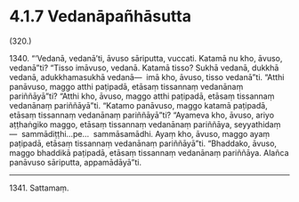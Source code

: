 # 4.1.7 Vedanāpañhāsutta

(320.)

1340\. “‘Vedanā, vedanā’ti, āvuso sāriputta, vuccati. Katamā nu kho, āvuso, vedanā”ti? “Tisso imāvuso, vedanā. Katamā tisso? Sukhā vedanā, dukkhā vedanā, adukkhamasukhā vedanā—  imā kho, āvuso, tisso vedanā”ti. “Atthi panāvuso, maggo atthi paṭipadā, etāsaṃ tissannaṃ vedanānaṃ pariññāyā”ti? “Atthi kho, āvuso, maggo atthi paṭipadā, etāsaṃ tissannaṃ vedanānaṃ pariññāyā”ti. “Katamo panāvuso, maggo katamā paṭipadā, etāsaṃ tissannaṃ vedanānaṃ pariññāyā”ti? “Ayameva kho, āvuso, ariyo aṭṭhaṅgiko maggo, etāsaṃ tissannaṃ vedanānaṃ pariññāya, seyyathidaṃ—  sammādiṭṭhi…pe…  sammāsamādhi. Ayaṃ kho, āvuso, maggo ayaṃ paṭipadā, etāsaṃ tissannaṃ vedanānaṃ pariññāyā”ti. “Bhaddako, āvuso, maggo bhaddikā paṭipadā, etāsaṃ tissannaṃ vedanānaṃ pariññāya. Alañca panāvuso sāriputta, appamādāyā”ti.

---

1341\. Sattamaṃ.
